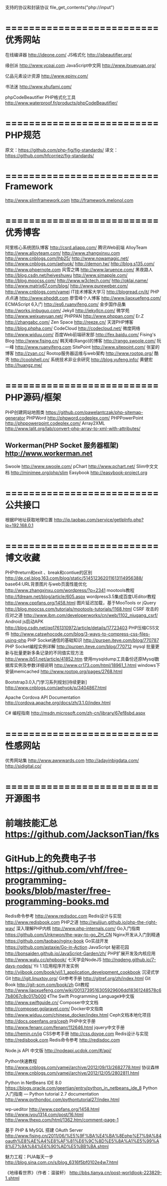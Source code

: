 支持的协议和封装协议
file_get_contents("php://input")

==========================
优秀网站
==========================
在线编译器 http://ideone.com/
JS格式化 http://jsbeautifier.org/

缘创派 http://www.ycpai.com
JavaScript中文网 http://www.itxueyuan.org/

亿品元素设计资源 http://www.epinv.com/

书法迷 http://www.shufami.com/

phpCodeBeautifier PHP格式化工具
http://www.waterproof.fr/products/phpCodeBeautifier/

==========================
PHP规范
==========================
原文：https://github.com/php-fig/fig-standards/
译文：https://github.com/hfcorriez/fig-standards/


==========================
Framework
==========================
http://www.slimframework.com
http://framework.melonol.com


==========================
优秀博客
==========================
阿里核心系统团队博客 http://csrd.aliapp.com/
腾讯Web前端 AlloyTeam http://www.alloyteam.com/
http://www.zhangxinxu.com
http://www.cnblogs.com/lhb25/
http://www.nowamagic.net/
http://www.cnblogs.com/aehyok/
http://demon.tw/
http://blog.s135.com/
http://www.phpernote.com
风雪之隅 http://www.laruence.com/
黑夜路人 http://blog.csdn.net/heiyeshuwu
http://www.simapple.com/
http://blog.moocss.com/
http://www.w3ctech.com/
http://oklai.name/
http://www.matrix67.com/blog/
http://www.pureweber.com/
http://www.cnblogs.com/vamei
IT技术博客大学习 http://blogread.cn/it/
PHP点点通 http://www.phpddt.com
廖雪峰个人博客 http://www.liaoxuefeng.com/
ECMAScript 6入门 http://es6.ruanyifeng.com/
金步国作品集 http://works.jinbuguo.com/
Jekyll http://jekyllcn.com/
微学苑 http://www.weixueyuan.net/
PHPPAN http://www.phppan.com/
Er.Z http://zhangabc.com/
Zen Space http://reeze.cn/
天涯PHP博客 http://blog.phpha.com/
CodeCloud http://codecloud.net/
微度网络 http://www.widuu.com/
百度Web前端研发部 http://fex.baidu.com/
Fising's Blog http://www.fising.cn/
韩天峰(Rango)的博客 http://rango.swoole.com/
阮一峰 http://www.ruanyifeng.com
SitePoint http://www.sitepoint.com/
张宴的博客 http://zyan.cc/
Rootop服务器运维与web架构 http://www.rootop.org/
酷壳 http://coolshell.cn/
系统技术非业余研究 http://blog.yufeng.info/
黄健宏 http://huangz.me/



==========================
PHP源码/框架
==========================
PHP创建网站地图类 https://github.com/pawelantczak/php-sitemap-generator
PHPWord http://phpword.codeplex.com/
PHPPowerPoint http://phppowerpoint.codeplex.com/
Array2XML http://www.lalit.org/lab/convert-php-array-to-xml-with-attributes/
## Workerman(PHP Socket 服务器框架) http://www.workerman.net
Swoole http://www.swoole.com/
pChart http://www.pchart.net/
Slim中文文档 http://minimee.org/php/slim
Easybook http://easybook-project.org



==========================
公共接口
==========================
根据IP地址获取地理位置 http://ip.taobao.com/service/getIpInfo.php?ip=192.168.0.1


==========================
博文收藏
==========================
PHP中return和exit 、break和contiue的区别 http://de.cel.blog.163.com/blog/static/514512362011613114956388/
base64:URL背景图片与web页面性能优化 http://www.zhangxinxu.com/wordpress/?p=2341
mootools教程 http://fdream.net/blog/article/605.aspx
wordpress3.5集成百度UEditor教程 http://www.cppfans.org/1458.html
图片延迟加载，基于MooTools or jQuery http://blog.moocss.com/tutorials/mootools-tutorials/1168.html
CSRF 攻击的应对之道 http://www.ibm.com/developerworks/cn/web/1102_niugang_csrf/
Android js启动APK http://blog.csdn.net/qq1761310972/article/details/17723403
PHP压缩CSS文件 http://www.catswhocode.com/blog/3-ways-to-compress-css-files-using-php
PHP Socket通信的基础知识 http://purpen.iteye.com/blog/770787
PHP Socket编程实例详解 http://purpen.iteye.com/blog/770712
mysql 批量更新与批量更新多条记录的不同值实现方法 http://www.jb51.net/article/41852.htm
使用mysqldump工具备份还原Mysql数据库实例及参数详细说明 http://www.cr173.com/html/18961_1.html
windows下安装memcached http://www.rootop.org/pages/2768.html


Bootstrap3.0入门学习系列规划[持续更新] http://www.cnblogs.com/aehyok/p/3404867.html

Apache Cordova API Documentation http://cordova.apache.org/docs/zh/3.1.0/index.html

C# 编程指南 http://msdn.microsoft.com/zh-cn/library/67ef8sbd.aspx


==========================
性感网站
==========================
优秀网站集 http://www.awwwards.com
http://adayinbigdata.com/
http://sidigital.co/


==========================
开源图书
==========================
# 前端技能汇总 https://github.com/JacksonTian/fks
# GitHub上的免费电子书 https://github.com/vhf/free-programming-books/blob/master/free-programming-books.md

Redis命令参考 http://www.redisdoc.com
Redis设计与实现 http://www.redisbook.com
PHP之道 http://wulijun.github.io/php-the-right-way/
深入理解PHP内核 http://www.php-internals.com/
Go入门指南 https://github.com/Unknwon/the-way-to-go_ZH_CN
Nginx开发从入门到精通 https://github.com/taobao/nginx-book
Go实战开发 https://github.com/astaxie/Go-in-Action
JavaScript 秘密花园 http://bonsaiden.github.io/JavaScript-Garden/zh/
PHP扩展开发及内核应用 http://www.walu.cc/phpbook/
七天学会NodeJS http://nqdeng.github.io/7-days-nodejs/
Yii 1.1应用程序开发实例 http://yiibook.com/book/yii1.1_application_development_cookbook
沉浸式学Git http://igit.linuxtoy.org/
Git参考手册 http://gitref.org/zh/index.html
Git Book http://git-scm.com/book/zh
Git教程 http://www.liaoxuefeng.com/wiki/0013739516305929606dd18361248578c67b8067c8c017b000
《The Swift Programming Language》中文版 http://www.swiftguide.cn/
Composer中文文档 http://composer.golaravel.com/
Docker中文指南 http://www.widuu.com/chinese_docker/index.html
Ceph文档本地化项目 http://docs.openfans.org/ceph
PHP中文手册 http://www.fenanr.com/fenanr/112646.html
jquery中文手册 http://hemin.cn/jq
CSS参考手册 http://css.doyoe.com
Redis设计与实现 http://redisbook.com
Redis命令参考 http://redisdoc.com



Node.js API 中文版 http://nodeapi.ucdok.com/#/api/

Python快速教程 http://www.cnblogs.com/vamei/archive/2012/09/13/2682778.html
协议森林 http://www.cnblogs.com/vamei/archive/2012/12/05/2802811.html

Python in NetBeans IDE 8.0
https://blogs.oracle.com/geertjan/entry/python_in_netbeans_ide_8
Python 入门指南 — Python tutorial 2.7 documentation
http://www.pythondoc.com/pythontutorial27/index.html



wp-ueditor
http://www.cppfans.org/1458.html
http://www.iyou1314.com/post/16.html
http://www.thexq.com/html/1362.htm/comment-page-1


基于 PHP & MySQL 搭建 OAuth Server
http://www.fising.cn/2011/06/%E5%9F%BA%E4%BA%8Ephp%E7%9A%84oauth%E8%AE%A4%E8%AF%81%E6%9C%8D%E5%8A%A1%E5%99%A8%E7%9A%84%E6%90%AD%E5%BB%BA.shtml


魅力工程：PUA每天一步
http://blog.sina.com.cn/s/blog_6316f5bf0102e4w7.html

《地缘看世界》（作者：温骏轩）
http://bbs.tianya.cn/post-worldlook-223829-1.shtml

